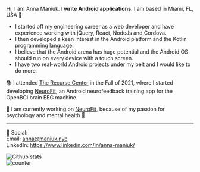 Hi, I am Anna Maniuk. I **write Android applications**.  I am based in Miami, FL, USA 🌴<br />
<ul>
  <li> I started off my engineering career as a web developer and have experience working with jQuery, React, NodeJs and Cordova.</li>
  <li> I then developed a keen interest in the Android platform and the Kotlin programming language.</li>
  <li> I believe that the Android arena has huge potential and the Android OS should run on every device with a touch screen. </li>
  <li> I have two real-world Android projects under my belt and I would like to do more. </li>
</ul>

📚 I attended [The Recurse Center](https://www.recurse.com/) in the Fall of 2021, where I  started developing [NeuroFit](https://github.com/saintmarina/neurofit), an Android neurofeedback training app for the OpenBCI brain EEG machine.<br />

🔨 I am currently working on [NeuroFit](https://github.com/saintmarina/neurofit), because of my passion for psychology and mental health 🧠<br />

---

🤝 Social:<br />
Email: anna@maniuk.nyc<br />
LinkedIn: https://www.linkedin.com/in/anna-maniuk/

![Github stats](https://github-readme-stats.vercel.app/api?username=saintmarina)<br />
![counter](https://enkfvzifjhuftti.m.pipedream.net)
